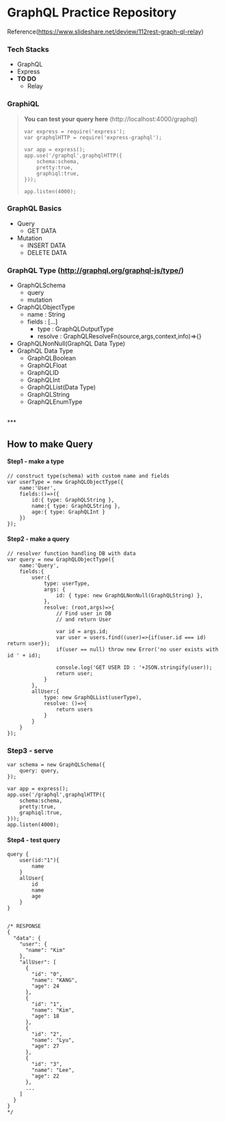 # GraphQL Practice Repository
Reference(https://www.slideshare.net/deview/112rest-graph-ql-relay)
 
### Tech Stacks
* GraphQL
* Express
* **TO DO**
    * Relay

### GraphiQL
> **You can test your query here** (http://localhost:4000/graphql)
> ```
> var express = require('express');
> var graphqlHTTP = require('express-graphql');
>  
> var app = express();
> app.use('/graphql',graphqlHTTP({
>     schema:schema,
>     pretty:true,
>     graphiql:true,
> }));
>  
> app.listen(4000);
> ```

### GraphQL Basics
* Query
    * GET DATA
* Mutation
    * INSERT DATA
    * DELETE DATA

### GraphQL Type (http://graphql.org/graphql-js/type/)
  * GraphQLSchema
    * query
    * mutation
  * GraphQLObjectType
    * name : String
    * fields : [...]
        * type : GraphQLOutputType
        * resolve : GraphQLResolveFn(source,args,context,info)=>{}
  * GraphQLNonNull(GraphQL Data Type)
  * GraphQL Data Type
      * GraphQLBoolean
      * GraphQLFloat
      * GraphQLID
      * GraphQLInt
      * GraphQLList(Data Type)
      * GraphQLString
      * GraphQLEnumType

<br/>
***
<br/>

## How to make Query

#### Step1 - make a type
```
// construct type(schema) with custom name and fields
var userType = new GraphQLObjectType({
    name:'User',
    fields:()=>({
        id:{ type: GraphQLString },
        name:{ type: GraphQLString },
        age:{ type: GraphQLInt }
    })
});
```

#### Step2 - make a query
```
// resolver function handling DB with data
var query = new GraphQLObjectType({
    name:'Query',
    fields:{
        user:{
            type: userType,
            args: {
                id: { type: new GraphQLNonNull(GraphQLString) },
            },
            resolve: (root,args)=>{
                // Find user in DB
                // and return User
                
                var id = args.id;
                var user = users.find((user)=>{if(user.id === id) return user});
                if(user == null) throw new Error('no user exists with id ' + id);
                
                console.log('GET USER ID : '+JSON.stringify(user));
                return user;
            }
        },
        allUser:{
            type: new GraphQLList(userType),
            resolve: ()=>{
                return users
            }
        }
    }
});
```

### Step3 - serve
```
var schema = new GraphQLSchema({
    query: query,
});
 
var app = express();
app.use('/graphql',graphqlHTTP({
    schema:schema,
    pretty:true,
    graphiql:true,
}));
app.listen(4000);
```

#### Step4 - test query
```
query {
    user(id:"1"){
        name
    }
    allUser{
        id
        name
        age
    }
}
 
 
/* RESPONSE
{
  "data": {
    "user": {
      "name": "Kim"
    },
    "allUser": [
      {
        "id": "0",
        "name": "KANG",
        "age": 24
      },
      {
        "id": "1",
        "name": "Kim",
        "age": 18
      },
      {
        "id": "2",
        "name": "Lyu",
        "age": 27
      },
      {
        "id": "3",
        "name": "Lee",
        "age": 22
      },
      ...
    ]
  }
}
*/
```